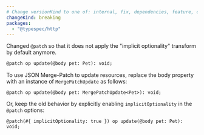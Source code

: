 ```yaml
---
# Change versionKind to one of: internal, fix, dependencies, feature, deprecation, breaking
changeKind: breaking
packages:
  - "@typespec/http"
---
```


Changed `@patch` so that it does not apply the "implicit optionality" transform by default anymore.

```diff lang=tsp
@patch op update(@body pet: Pet): void;
```

To use JSON Merge-Patch to update resources, replace the body property with an instance of `MergePatchUpdate` as follows:

```tsp
@patch op update(@body pet: MergePatchUpdate<Pet>): void;
```

Or, keep the old behavior by explicitly enabling `implicitOptionality` in the `@patch` options:

```tsp
@patch(#{ implicitOptionality: true }) op update(@body pet: Pet): void;
```
